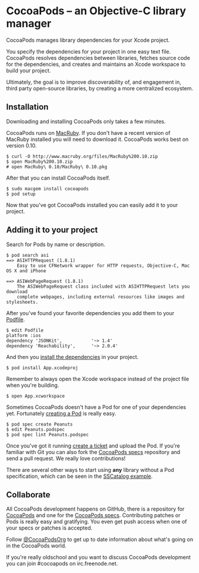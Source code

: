 # CocoaPods – an Objective-C library manager

CocoaPods manages library dependencies for your Xcode project.

You specify the dependencies for your project in one easy text file. CocoaPods resolves dependencies between libraries, fetches source code for the dependencies, and creates and maintains an Xcode workspace to build your project.

Ultimately, the goal is to improve discoverability of, and engagement in, third party open-source libraries, by creating a more centralized ecosystem.


## Installation

Downloading and installing CocoaPods only takes a few minutes.

CocoaPods runs on [MacRuby](http://macruby.org). If you don't have a recent version of MacRuby installed you will need to download it. CocoaPods works best on version 0.10.

    $ curl -O http://www.macruby.org/files/MacRuby%200.10.zip
    $ open MacRuby%200.10.zip
    # open MacRuby\ 0.10/MacRuby\ 0.10.pkg

After that you can install CocoaPods itself.

    $ sudo macgem install cocoapods
    $ pod setup

Now that you've got CocoaPods installed you can easily add it to your project.


## Adding it to your project

Search for Pods by name or description.

    $ pod search asi
    ==> ASIHTTPRequest (1.8.1)
        Easy to use CFNetwork wrapper for HTTP requests, Objective-C, Mac OS X and iPhone
    
    ==> ASIWebPageRequest (1.8.1)
        The ASIWebPageRequest class included with ASIHTTPRequest lets you download
        complete webpages, including external resources like images and stylesheets.

After you've found your favorite dependencies you add them to your [Podfile](https://github.com/alloy/cocoapods/wiki/A-Podfile).

    $ edit Podfile
    platform :ios
    dependency 'JSONKit',           '~> 1.4'
    dependency 'Reachability',      '~> 2.0.4'

And then you [install the dependencies](https://github.com/alloy/cocoapods/wiki/Creating-a-project-that-uses-CocoaPods) in your project.

    $ pod install App.xcodeproj

Remember to always open the Xcode workspace instead of the project file when you're building.

    $ open App.xcworkspace

Sometimes CocoaPods doesn't have a Pod for one of your dependencies yet. Fortunately [creating a Pod](https://github.com/alloy/cocoapods/wiki/A-pod-specification) is really easy.

    $ pod spec create Peanuts
    $ edit Peanuts.podspec
    $ pod spec lint Peanuts.podspec

Once you've got it running [create a ticket](https://github.com/alloy/cocoapods/issues) and upload the Pod. If you're familiar with Git you can also fork the [CocoaPods specs](https://github.com/alloy/cocoapods-specs) repository and send a pull request. We really love contributions!

There are several other ways to start using **any** library without a Pod specification, which can be seen in the [SSCatalog example](https://github.com/alloy/cocoapods/blob/master/examples/SSCatalog/Podfile).


## Collaborate

All CocoaPods development happens on GitHub, there is a repository for [CocoaPods](https://github.com/alloy/cocoapods) and one for the [CocoaPods specs](https://github.com/alloy/cocoapods-specs). Contributing patches or Pods is really easy and gratifying. You even get push access when one of your specs or patches is accepted.

Follow [@CocoaPodsOrg](http://twitter.com/CocoaPodsOrg) to get up to date information about what's going on in the CocoaPods world.

If you're really oldschool and you want to discuss CocoaPods development you can join #cocoapods on irc.freenode.net.